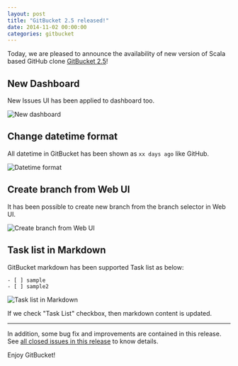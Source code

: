 ```yaml
---
layout: post
title: "GitBucket 2.5 released!"
date: 2014-11-02 00:00:00
categories: gitbucket
---
```


Today, we are pleased to announce the availability of new version of Scala based GitHub clone [GitBucket 2.5](https://github.com/takezoe/gitbucket/releases/tag/2.5)!

## New Dashboard

New Issues UI has been applied to dashboard too.

![New dashboard]({{site.baseurl}}/images/gitbucket-2.5/dashboard.png)

## Change datetime format

All datetime in GitBucket has been shown as `xx days ago` like GitHub.

![Datetime format]({{site.baseurl}}/images/gitbucket-2.5/dateformat.png)


## Create branch from Web UI

It has been possible to create new branch from the branch selector in Web UI.

![Create branch from Web UI]({{site.baseurl}}/images/gitbucket-2.5/create_branch.png)

## Task list in Markdown

GitBucket markdown has been supported Task list as below:

```
- [ ] sample
- [ ] sample2
```

![Task list in Markdown]({{site.baseurl}}/images/gitbucket-2.5/tasklist.png)

If we check "Task List" checkbox, then markdown content is updated.

----

In addition, some bug fix and improvements are contained in this release. See [all closed issues in this release](https://github.com/takezoe/gitbucket/issues?q=is%3Aissue+milestone%3A2.5+is%3Aclosed) to know details.

Enjoy GitBucket!

